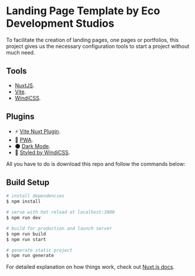 # Landing Page Template by Eco Development Studios

To facilitate the creation of landing pages, one pages or portfolios, this project gives us the necessary configuration tools to start a project without much need.

## Tools

- [NuxtJS](https://nuxtjs.org).
- [Vite](https://vitejs.dev/).
- [WindiCSS](https://windicss.org/).

## Plugins

- ⚡️ [Vite Nuxt Plugin](https://vite.nuxtjs.org/).
- 📲 [PWA](https://pwa.nuxtjs.org/).
- 🌑 [Dark Mode](https://color-mode.nuxtjs.org/).
- 🎨 [Styled by WindiCSS](https://github.com/windicss/nuxt-windicss).

All you have to do is download this repo and follow the commands below:

## Build Setup

```bash
# install dependencies
$ npm install

# serve with hot reload at localhost:3000
$ npm run dev

# build for production and launch server
$ npm run build
$ npm run start

# generate static project
$ npm run generate
```

For detailed explanation on how things work, check out [Nuxt.js docs](https://nuxtjs.org).
